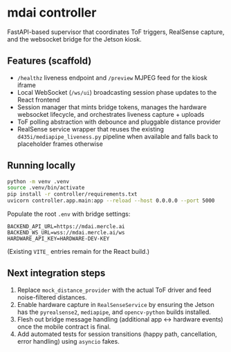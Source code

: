 # mdai controller

FastAPI-based supervisor that coordinates ToF triggers, RealSense capture, and the websocket bridge for the Jetson kiosk.

## Features (scaffold)

- `/healthz` liveness endpoint and `/preview` MJPEG feed for the kiosk iframe
- Local WebSocket (`/ws/ui`) broadcasting session phase updates to the React frontend
- Session manager that mints bridge tokens, manages the hardware websocket lifecycle, and orchestrates liveness capture + uploads
- ToF polling abstraction with debounce and pluggable distance provider
- RealSense service wrapper that reuses the existing `d435i/mediapipe_liveness.py` pipeline when available and falls back to placeholder frames otherwise

## Running locally

```bash
python -m venv .venv
source .venv/bin/activate
pip install -r controller/requirements.txt
uvicorn controller.app.main:app --reload --host 0.0.0.0 --port 5000
```

Populate the root `.env` with bridge settings:

```
BACKEND_API_URL=https://mdai.mercle.ai
BACKEND_WS_URL=wss://mdai.mercle.ai/ws
HARDWARE_API_KEY=HARDWARE-DEV-KEY
```

(Existing `VITE_` entries remain for the React build.)

## Next integration steps

1. Replace `mock_distance_provider` with the actual ToF driver and feed noise-filtered distances.
2. Enable hardware capture in `RealSenseService` by ensuring the Jetson has the `pyrealsense2`, `mediapipe`, and `opencv-python` builds installed.
3. Flesh out bridge message handling (additional app ↔ hardware events) once the mobile contract is final.
4. Add automated tests for session transitions (happy path, cancellation, error handling) using `asyncio` fakes.

